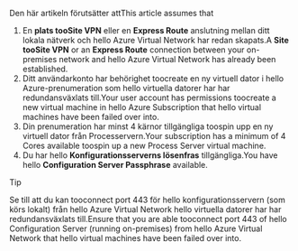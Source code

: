 <span data-ttu-id="eafdf-101">Den här artikeln förutsätter att</span><span class="sxs-lookup"><span data-stu-id="eafdf-101">This article assumes that</span></span>

1. <span data-ttu-id="eafdf-102">En **plats tooSite VPN** eller en **Express Route** anslutning mellan ditt lokala nätverk och hello Azure Virtual Network har redan skapats.</span><span class="sxs-lookup"><span data-stu-id="eafdf-102">A **Site tooSite VPN** or an **Express Route** connection between your on-premises network and hello Azure Virtual Network has already been established.</span></span>
2. <span data-ttu-id="eafdf-103">Ditt användarkonto har behörighet toocreate en ny virtuell dator i hello Azure-prenumeration som hello virtuella datorer har har redundansväxlats till.</span><span class="sxs-lookup"><span data-stu-id="eafdf-103">Your user account has permissions toocreate a new virtual machine in hello Azure Subscription that hello virtual machines have been failed over into.</span></span>
3. <span data-ttu-id="eafdf-104">Din prenumeration har minst 4 kärnor tillgängliga toospin upp en ny virtuell dator från Processervern.</span><span class="sxs-lookup"><span data-stu-id="eafdf-104">Your subscription has a minimum of 4 Cores available toospin up a new Process Server virtual machine.</span></span>
4. <span data-ttu-id="eafdf-105">Du har hello **Konfigurationsserverns lösenfras** tillgängliga.</span><span class="sxs-lookup"><span data-stu-id="eafdf-105">You have hello **Configuration Server Passphrase** available.</span></span>

> [!TIP]
> <span data-ttu-id="eafdf-106">Se till att du kan tooconnect port 443 för hello konfigurationsservern (som körs lokalt) från hello Azure Virtual Network hello virtuella datorer har har redundansväxlats till.</span><span class="sxs-lookup"><span data-stu-id="eafdf-106">Ensure that you are able tooconnect port 443 of hello Configuration Server (running on-premises) from hello Azure Virtual Network that hello virtual machines have been failed over into.</span></span>
